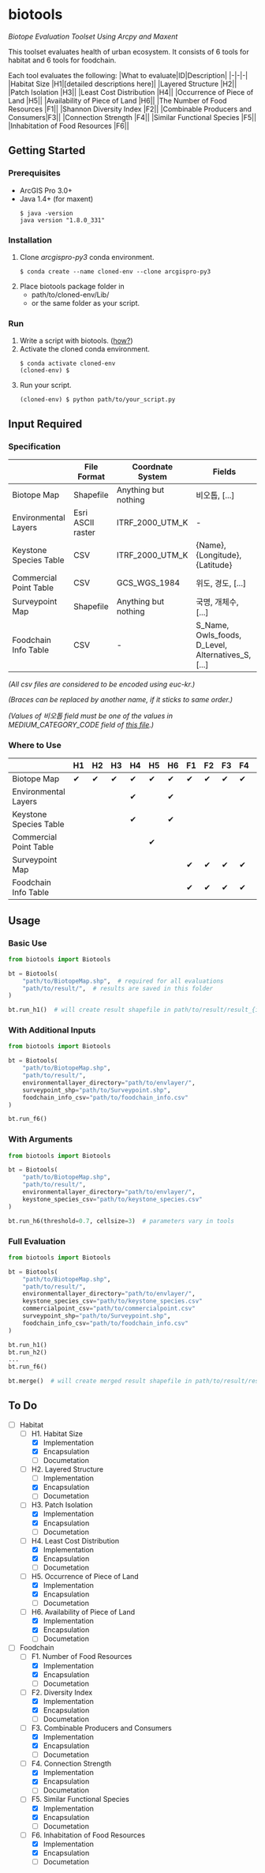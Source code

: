 # biotools
*Biotope Evaluation Toolset Using Arcpy and Maxent*

This toolset evaluates health of urban ecosystem.
It consists of 6 tools for habitat and 6 tools for foodchain.

Each tool evaluates the following:
|What to evaluate|ID|Description|
|-|-|-|
|Habitat Size                      |H1|[detailed descriptions here]|
|Layered Structure                 |H2||
|Patch Isolation                   |H3||
|Least Cost Distribution           |H4||
|Occurrence of Piece of Land       |H5||
|Availability of Piece of Land     |H6||
|The Number of Food Resources      |F1||
|Shannon Diversity Index           |F2||
|Combinable Producers and Consumers|F3||
|Connection Strength               |F4||
|Similar Functional Species        |F5||
|Inhabitation of Food Resources    |F6||


## Getting Started

### Prerequisites
* ArcGIS Pro 3.0+
* Java 1.4+ (for maxent)
  ```console
  $ java -version
  java version "1.8.0_331"
  ```

### Installation
1. Clone *arcgispro-py3* conda environment.
   ```console
   $ conda create --name cloned-env --clone arcgispro-py3
   ```
2. Place biotools package folder in
   * path/to/cloned-env/Lib/
   * or the same folder as your script.

### Run
1. Write a script with biotools. ([how?](#usage))
2. Activate the cloned conda environment.
   ```console
   $ conda activate cloned-env
   (cloned-env) $
   ```
3. Run your script.
   ```console
   (cloned-env) $ python path/to/your_script.py
   ```


## Input Required

### Specification
||File Format|Coordnate System|Fields|
|-|-|-|-|
|Biotope Map           |Shapefile|Anything but nothing|비오톱, [...]|
|Environmental Layers  |Esri ASCII raster|ITRF_2000_UTM_K|-|
|Keystone Species Table|CSV|ITRF_2000_UTM_K|{Name}, {Longitude}, {Latitude}|
|Commercial Point Table|CSV|GCS_WGS_1984|위도, 경도, [...]|
|Surveypoint Map       |Shapefile|Anything but nothing|국명, 개체수, [...]|
|Foodchain Info Table  |CSV|-|S_Name, Owls_foods, D_Level, Alternatives_S, [...]|

*(All csv files are considered to be encoded using euc-kr.)*

*(Braces can be replaced by another name, if it sticks to same order.)*

*(Values of 비오톱 field must be one of the values in MEDIUM_CATEGORY_CODE field of [this file](biotools/res/biotope_codes.csv).)*

### Where to Use
||H1|H2|H3|H4|H5|H6|F1|F2|F3|F4|F5|F6|
|-|-|-|-|-|-|-|-|-|-|-|-|-|
|Biotope Map           |✔|✔|✔|✔|✔|✔|✔|✔|✔|✔|✔|✔|
|Environmental Layers  | | | |✔| |✔| | | | | |✔|
|Keystone Species Table| | | |✔| |✔| | | | | | |
|Commercial Point Table| | | | |✔| | | | | | | |
|Surveypoint Map       | | | | | | |✔|✔|✔|✔|✔|✔|
|Foodchain Info Table  | | | | | | |✔|✔|✔|✔|✔| |


## Usage

### Basic Use
```python
from biotools import Biotools

bt = Biotools(
    "path/to/BiotopeMap.shp",  # required for all evaluations
    "path/to/result/",  # results are saved in this folder
)

bt.run_h1()  # will create result shapefile in path/to/result/result_{id}/
```

### With Additional Inputs
```python
from biotools import Biotools

bt = Biotools(
    "path/to/BiotopeMap.shp",
    "path/to/result/",
    environmentallayer_directory="path/to/envlayer/",
    surveypoint_shp="path/to/Surveypoint.shp",
    foodchain_info_csv="path/to/foodchain_info.csv"
)

bt.run_f6()
```

### With Arguments
```python
from biotools import Biotools

bt = Biotools(
    "path/to/BiotopeMap.shp",
    "path/to/result/",
    environmentallayer_directory="path/to/envlayer/",
    keystone_species_csv="path/to/keystone_species.csv"
)

bt.run_h6(threshold=0.7, cellsize=3)  # parameters vary in tools
```

### Full Evaluation
```python
from biotools import Biotools

bt = Biotools(
    "path/to/BiotopeMap.shp",
    "path/to/result/",
    environmentallayer_directory="path/to/envlayer/",
    keystone_species_csv="path/to/keystone_species.csv"
    commercialpoint_csv="path/to/commercialpoint.csv"
    surveypoint_shp="path/to/Surveypoint.shp",
    foodchain_info_csv="path/to/foodchain_info.csv"
)

bt.run_h1()
bt.run_h2()
...
bt.run_f6()

bt.merge()  # will create merged result shapefile in path/to/result/result_full/
```

## To Do
- [ ] Habitat
  - [ ] H1. Habitat Size
    - [x] Implementation
    - [x] Encapsulation
    - [ ] Documetation
  - [ ] H2. Layered Structure
    - [ ] Implementation
    - [x] Encapsulation
    - [ ] Documetation
  - [ ] H3. Patch Isolation
    - [x] Implementation
    - [x] Encapsulation
    - [ ] Documetation
  - [ ] H4. Least Cost Distribution
    - [x] Implementation
    - [x] Encapsulation
    - [ ] Documetation
  - [ ] H5. Occurrence of Piece of Land
    - [x] Implementation
    - [x] Encapsulation
    - [ ] Documetation
  - [ ] H6. Availability of Piece of Land
    - [x] Implementation
    - [x] Encapsulation
    - [ ] Documetation
- [ ] Foodchain
  - [ ] F1. Number of Food Resources
    - [x] Implementation
    - [x] Encapsulation
    - [ ] Documetation
  - [ ] F2. Diversity Index
    - [x] Implementation
    - [x] Encapsulation
    - [ ] Documetation
  - [ ] F3. Combinable Producers and Consumers
    - [x] Implementation
    - [x] Encapsulation
    - [ ] Documetation
  - [ ] F4. Connection Strength
    - [x] Implementation
    - [x] Encapsulation
    - [ ] Documetation
  - [ ] F5. Similar Functional Species
    - [x] Implementation
    - [x] Encapsulation
    - [ ] Documetation
  - [ ] F6. Inhabitation of Food Resources
    - [x] Implementation
    - [x] Encapsulation
    - [ ] Documetation
